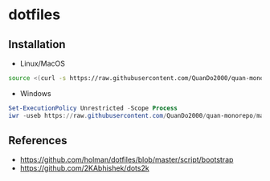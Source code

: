# dotfiles

## Installation

- Linux/MacOS

```bash
source <(curl -s https://raw.githubusercontent.com/QuanDo2000/quan-monorepo/main/dotfiles/install)
```

- Windows

```powershell
Set-ExecutionPolicy Unrestricted -Scope Process
iwr -useb https://raw.githubusercontent.com/QuanDo2000/quan-monorepo/main/dotfiles/install.ps1 | iex
```

## References

- <https://github.com/holman/dotfiles/blob/master/script/bootstrap>
- <https://github.com/2KAbhishek/dots2k>
